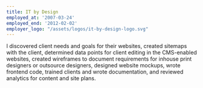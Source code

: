 ```yaml
---
title: IT by Design
employed_at: '2007-03-24'
employed_end: '2012-02-02'
employer_logo: "/assets/logos/it-by-design-logo.svg"
---
```


<p>I discovered client needs and goals for their websites, created sitemaps with the client, determined data points for client editing in the CMS-enabled websites, created wireframes to document requirements for inhouse print designers or outsource designers, designed website mockups, wrote frontend code, trained clients and wrote documentation, and reviewed analytics for content and site plans.
</p>